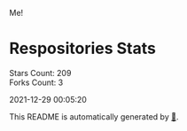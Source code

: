 Me!

# Respositories Stats
Stars Count: 209  
Forks Count: 3

2021-12-29 00:05:20  

This README is automatically generated by [🐰](https://github.com/rnitta/rnitta).
